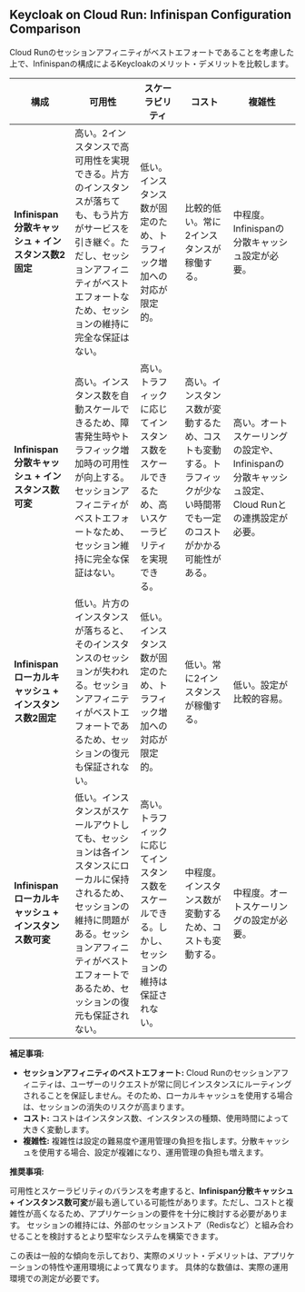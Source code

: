 ## Keycloak on Cloud Run: Infinispan Configuration Comparison

Cloud Runのセッションアフィニティがベストエフォートであることを考慮した上で、Infinispanの構成によるKeycloakのメリット・デメリットを比較します。

| 構成                     | 可用性                                                                     | スケーラビリティ                                                                  | コスト                                                              | 複雑性                                                              |
|--------------------------|------------------------------------------------------------------------------|-----------------------------------------------------------------------------|--------------------------------------------------------------------|--------------------------------------------------------------------|
| **Infinispan分散キャッシュ + インスタンス数2固定** | 高い。2インスタンスで高可用性を実現できる。片方のインスタンスが落ちても、もう片方がサービスを引き継ぐ。ただし、セッションアフィニティがベストエフォートなため、セッションの維持に完全な保証はない。 | 低い。インスタンス数が固定のため、トラフィック増加への対応が限定的。 | 比較的低い。常に2インスタンスが稼働する。                       | 中程度。Infinispanの分散キャッシュ設定が必要。                      |
| **Infinispan分散キャッシュ + インスタンス数可変** | 高い。インスタンス数を自動スケールできるため、障害発生時やトラフィック増加時の可用性が向上する。セッションアフィニティがベストエフォートなため、セッション維持に完全な保証はない。 | 高い。トラフィックに応じてインスタンス数をスケールできるため、高いスケーラビリティを実現できる。 | 高い。インスタンス数が変動するため、コストも変動する。トラフィックが少ない時間帯でも一定のコストがかかる可能性がある。 | 高い。オートスケーリングの設定や、Infinispanの分散キャッシュ設定、Cloud Runとの連携設定が必要。 |
| **Infinispanローカルキャッシュ + インスタンス数2固定** | 低い。片方のインスタンスが落ちると、そのインスタンスのセッションが失われる。セッションアフィニティがベストエフォートであるため、セッションの復元も保証されない。 | 低い。インスタンス数が固定のため、トラフィック増加への対応が限定的。 | 低い。常に2インスタンスが稼働する。                       | 低い。設定が比較的容易。                                       |
| **Infinispanローカルキャッシュ + インスタンス数可変** | 低い。インスタンスがスケールアウトしても、セッションは各インスタンスにローカルに保持されるため、セッションの維持に問題がある。セッションアフィニティがベストエフォートであるため、セッションの復元も保証されない。 | 高い。トラフィックに応じてインスタンス数をスケールできる。しかし、セッションの維持は保証されない。 | 中程度。インスタンス数が変動するため、コストも変動する。             | 中程度。オートスケーリングの設定が必要。                            |


**補足事項:**

* **セッションアフィニティのベストエフォート:** Cloud Runのセッションアフィニティは、ユーザーのリクエストが常に同じインスタンスにルーティングされることを保証しません。そのため、ローカルキャッシュを使用する場合は、セッションの消失のリスクが高まります。
* **コスト:** コストはインスタンス数、インスタンスの種類、使用時間によって大きく変動します。
* **複雑性:** 複雑性は設定の難易度や運用管理の負担を指します。分散キャッシュを使用する場合、設定が複雑になり、運用管理の負担も増えます。


**推奨事項:**

可用性とスケーラビリティのバランスを考慮すると、**Infinispan分散キャッシュ + インスタンス数可変**が最も適している可能性があります。ただし、コストと複雑性が高くなるため、アプリケーションの要件を十分に検討する必要があります。  セッションの維持には、外部のセッションストア（Redisなど）と組み合わせることを検討するとより堅牢なシステムを構築できます。


この表は一般的な傾向を示しており、実際のメリット・デメリットは、アプリケーションの特性や運用環境によって異なります。  具体的な数値は、実際の運用環境での測定が必要です。
